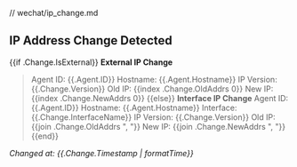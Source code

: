 // wechat/ip_change.md
## IP Address Change Detected

{{if .Change.IsExternal}}
**External IP Change**
> Agent ID: {{.Agent.ID}}
> Hostname: {{.Agent.Hostname}}
> IP Version: {{.Change.Version}}
> Old IP: {{index .Change.OldAddrs 0}}
> New IP: {{index .Change.NewAddrs 0}}
{{else}}
**Interface IP Change**
> Agent ID: {{.Agent.ID}}
> Hostname: {{.Agent.Hostname}}
> Interface: {{.Change.InterfaceName}}
> IP Version: {{.Change.Version}}
> Old IP: {{join .Change.OldAddrs ", "}}
> New IP: {{join .Change.NewAddrs ", "}}
{{end}}

_Changed at: {{.Change.Timestamp | formatTime}}_
